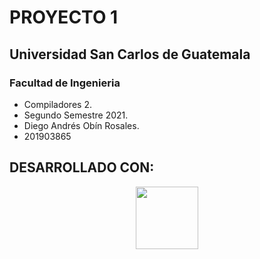 # PROYECTO 1
## Universidad San Carlos de Guatemala
### Facultad de Ingenieria

* Compiladores 2.
* Segundo Semestre 2021. 
* Diego Andrés Obín Rosales.
* 201903865

## DESARROLLADO CON:

<p align="center">
  <img width="100" src="https://media.giphy.com/media/KAq5w47R9rmTuvWOWa/giphy.gif?cid=790b7611f0b0e2a117f9a612295f48b26dabc381aface821&rid=giphy.gif&ct=g">
</p>

